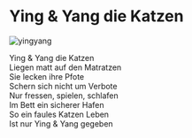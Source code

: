 # Ying & Yang die Katzen

![yingyang](https://i.imgur.com/LQHHA8H.jpg)

Ying & Yang die Katzen  
Liegen matt auf den Matratzen  
Sie lecken ihre Pfote  
Schern sich nicht um Verbote  
Nur fressen, spielen, schlafen  
Im Bett ein sicherer Hafen  
So ein faules Katzen Leben  
Ist nur Ying & Yang gegeben  
